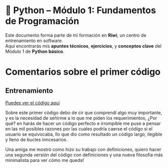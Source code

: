 # 🐍 Python – Módulo 1: Fundamentos de Programación

Este documento forma parte de mi formación en **Riwi**, un centro de entrenamiento en software.  
Aquí encontrarás mis **apuntes técnicos**, **ejercicios**, y **conceptos clave** del Módulo 1 de **Python básico**.



<h1>Comentarios sobre el primer código</h1>
<h2> Entrenamiento </h2>

 <a href="https://github.com/Felipehincacode/Ejerciciosdeclaseriwi/blob/main/inventario_calculadora.py"> Puedes ver el código aquí</a> 

Sobre este primer código debo de cir que comprendí algo muy importante, y es la necesidad de señirme a lo que me piden los requerimientos, ¿Por qué? en harás de hacer un código perfecto e irrompible me puse a pensar en las mil posibles razones por las cuales podría caerse el código si el usuario se equivocaba, llo que dío como resultado un código largo,  ilegible y lleno de bucles inncesarios.

Una amiga  me mostró como hizo su trabajo con definiciones, quiero hacer una segunda versión del código con definiciones y una nueva filosofia más minimalista para ver cómo me queda!


